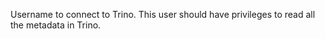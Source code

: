 Username to connect to Trino. This user should have privileges to read all the metadata in Trino.
<!-- username to be updated -->

